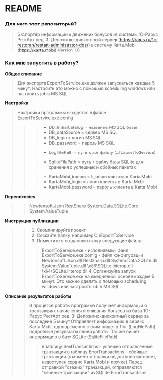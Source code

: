 # README #

### Для чего этот репозиторий? ###

>Экспортёр информации о движених бонусов из системы 1С-Рарус РестАрт ред. 3: Депозитно-дисконтный сервер (https://rarus.ru/1c-restoran/restart-administrator-dds/) в систему Karta.Mobi (https://karta.mobi)
>Version 1.0

### Как мне запустить в работу? ###

**Общее описание**
>	Для экспорта ExportToService.exe должен запускаться каждые 5 минут. 
>	Настроить это можно с помощью scheduling windows или настроить job в MS SQL  

**Настройка**
>Настройки программы находятся в файле ExportToService.exe.config	
>><!--Настройки для получения данных-->
>>>* DB_InitialCatalog = название MS SQL базы
>>>* DB_dataSource = сервер MS SQL
>>>* DB_login = логин MS SQL
>>>* DB_password = пароль MS SQL
>><!--Настройки для хранения лога-->
>>>* LogFilePath = путь к лог файлу (с:\ExportToService)
>><!--Настройки для записи данных-->
>>>* SqliteFilePath = путь к файлу базы SQLite для хранения о успешных и сбойных пакетах
>><!--Настройки для отправки данных-->
>>>* KartaMobi_btoken = b_token клиента в Karta.Mobi
>>>* KartaMobi_login = логин клиента в Karta.Mobi
>>>* KartaMobi_password = пароль клиента в Karta.Mobi

**Dependencies**
>>Newtonsoft.Json
>>RestSharp
>>System.Data.SQLite.Core
>>System.ValueTuple

**Инструкция публикации**
>>1. Скомпилируйте проект
>>2. Создайте папку, например C:\ExportToService
>>3. Поместите в созданную папку следующие файлы:
>>>ExportToService.exe - исполняемый файл
>>>ExportToService.exe.config - файл конфигурации
>>>Newtonsoft.Json.dll
>>>RestSharp.dll
>>>System.Data.SQLite.dll
>>>System.ValueTuple.dll
>>>\x86\SQLite.Interop.dll
>>>\x64\SQLite.Interop.dll
>>>4. Организуйте запуск ExportToService.exe на ежедневной основе каждые 5 минут. Это можно сделать с помощью scheduling windows или настроить job в MS SQL.  
		
**Описание результатов работы**
>>В процессе работы программа получает информации о транзакциях начисления и списания бонусов из базы 1С-Рарус РестАрт ред. 3: Депозитно-дисконтный сервер за последние 5 минут
>>Отправляет информацию в сервис Karta.Mobi, одновременно с этим пишет в Лог (LogFilePath) подробные результаты своей работы.
>>Так же пишет информацию в базу SQLite (SqliteFilePath) 
>>>в таблицу SentTransactions - успешно отправленные транзакции
>>>в таблицу ErrorTransactions - сбойные транзакции (в момент отправки недоступен интернет, недоступен сервис Karta.Mobi и прочее)
>>Перед отправкой "свежих" транзакций, отправляются "сбойные транзакции" из SQLite.ErrorTransactions
